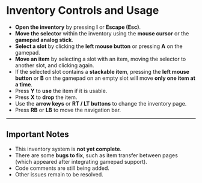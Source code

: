 # Inventory Controls and Usage

- **Open the inventory** by pressing **I** or **Escape (Esc)**.  
- **Move the selector** within the inventory using the **mouse cursor** or the **gamepad analog stick**.  
- **Select a slot** by clicking the **left mouse button** or pressing **A** on the gamepad.  
- **Move an item** by selecting a slot with an item, moving the selector to another slot, and clicking again.  
- If the selected slot contains a **stackable item**, pressing the **left mouse button** or **B** on the gamepad on an empty slot will move **only one item at a time**.  
- Press **Y** to **use** the item if it is usable.  
- Press **X** to **drop** the item.  
- Use the **arrow keys** or **RT / LT buttons** to change the inventory page.  
- Press **RB** or **LB** to move the navigation bar.

---

## Important Notes

- This inventory system is **not yet complete**.  
- There are some **bugs to fix**, such as item transfer between pages (which appeared after integrating gamepad support).  
- Code comments are still being added.  
- Other issues remain to be resolved.
